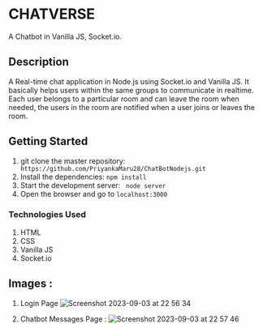 # CHATVERSE
A Chatbot in Vanilla JS, Socket.io.

## Description
A Real-time chat application in Node.js using Socket.io and Vanilla JS. It basically helps users within the same groups to communicate in realtime. Each user belongs to a particular room and can leave the room when needed, the users in the room are notified when a user joins or leaves the room.

## Getting Started
1. git clone the master repository: ``` https://github.com/PriyankaMaru28/ChatBotNodejs.git```
2. Install the dependencies: ```npm install ```
3. Start the development server: ``` node server```
4. Open the browser and go to ```localhost:3000```

### Technologies Used 
1. HTML
2. CSS
3. Vanilla JS
4. Socket.io

## Images :

1. Login Page
![Screenshot 2023-09-03 at 22 56 34](https://github.com/PriyankaMaru28/ChatBotNodejs/assets/68162528/315a1fb8-a8af-4373-a0f9-299f826dd6f4)

2. Chatbot Messages Page :
![Screenshot 2023-09-03 at 22 57 46](https://github.com/PriyankaMaru28/ChatBotNodejs/assets/68162528/59655da5-b026-4747-9a75-59d9716f36b0)

